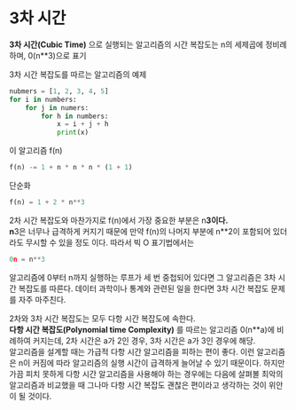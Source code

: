 # 3차 시간

**3차 시간(Cubic Time)** 으로 실행되는 알고리즘의 시간 복잡도는 n의 세제곱에 정비례하며, 0(n**3)으로 표기

3차 시간 복잡도를 따르는 알고리즘의 예제

```python
nubmers = [1, 2, 3, 4, 5]
for i in numbers:
	for j in numers:
		for h in numbers:
			x = i + j + h
			print(x)
```

이 알고리즘 f(n)

```python
f(n) -= 1 + n * n * n * (1 + 1)
```

단순화

```python
f(n) = 1 + 2 * n**3
```

2차 시간 복잡도와 마찬가지로 f(n)에서 가장 중요한 부분은 n**3이다.  
n**3은 너무나 급격하게 커지기 때문에 만약 f(n)의 나머지 부분에 n**2이 포함되어 있더라도 무시할 수 있을 정도 이다. 따라서 빅 O 표기법에서는

```python
0n = n**3
```

알고리즘에 0부터 n까지 실행하는 루프가 세 번 중첩되어 있다면 그 알고리즘은 3차 시간 복잡도를 따른다. 데이터 과학이나 통계와 관련된 일을 한다면 3차 시간 복잡도 문제를 자주 마주친다.

2차와 3차 시간 복잡도는 모두 다항 시간 복잡도에 속한다.  
**다항 시간 복잡도(Polynomial time Complexity)** 를 따르는 알고리즘 0(n**a)에 비례하여 커지는데, 2차 시간은 a가 2인 경우, 3차 시간은 a가 3인 경우에 해당.  
알고리즘을 설계할 때는 가급적 다항 시간 알고리즘을 피하는 편이 좋다. 이런 알고리즘은 n이 커짐에 따라 알고리즘의 실행 시간이 급격하게 늘어날 수 있기 때문이다. 하지만 가끔 피치 못하게 다항 시간 알고리즘을 사용해야 하는 경우에는 다음에 살펴볼 최악의 알고리즘과 비교했을 때 그나마 다항 시간 복잡도 괜찮은 편이라고 생각하는 것이 위안이 될 것이다.
